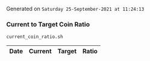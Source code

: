 Generated on `Saturday 25-September-2021 at 11:24:13`

### Current to Target Coin Ratio
`current_coin_ratio.sh`

Date|Current|Target|Ratio
---|---|---|---
